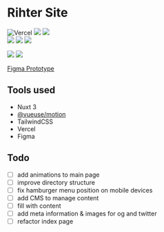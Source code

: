 # Rihter Site
![Vercel](https://vercelbadge.vercel.app/api/andriilytvyn666/rihter-site?style=flat-square)
[![](https://img.shields.io/badge/-ESLint-4B32C3?logo=ESLint&logoColor=white&style=flat-square)](#)
[![](https://img.shields.io/badge/-Prettier-F7B93E?logo=Prettier&logoColor=black&style=flat-square)](#)
<br>
[![](https://img.shields.io/badge/-Nuxt_3-black?logo=Nuxt.js&style=flat-square)](#)
[![](https://img.shields.io/badge/-Tailwind-black?logo=TailwindCSS&style=flat-square)](#)
[![](https://img.shields.io/badge/-Figma-black?logo=Figma&logoColor=white&style=flat-square)](#)

[![](https://cdn.sanity.io/images/oyqb1zv8/production/a1de83f75f5a1f572688962ec2badfc368704d1d-558x314.webp?auto=format)](#)
[![](https://cdn.sanity.io/images/oyqb1zv8/production/7aca94a3e2a8c7feafd4416478c85d6fa542f3dc-558x314.webp?auto=format)](#)

[Figma Prototype](https://www.figma.com/proto/eVEViQpveW5I6HL1AH74E8/rihter-site?page-id=0%3A1&node-id=1%3A2&viewport=282%2C250%2C0.68&scaling=contain)

## Tools used
- Nuxt 3
- [@vueuse/motion](https://motion.vueuse.org/)
- TailwindCSS
- Vercel
- Figma

## Todo

- [ ] add animations to main page
- [ ] improve directory structure
- [ ] fix hamburger menu position on mobile devices
- [ ] add CMS to manage content
- [ ] fill with content
- [ ] add meta information & images for og and twitter
- [ ] refactor index page